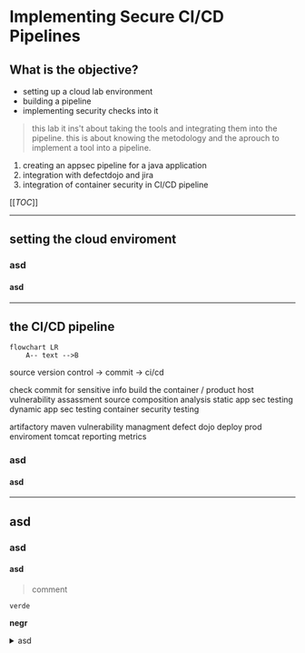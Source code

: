 # Implementing Secure CI/CD Pipelines

## What is the objective?

- setting up a cloud lab environment
- building a pipeline
- implementing security checks into it

> this lab it ins't about taking the tools and integrating them into the pipeline. this is about knowing the metodology and the aprouch to implement a tool into a pipeline.

1. creating an appsec pipeline for a java application
2. integration with defectdojo and jira
3. integration of container security in CI/CD pipeline


[[_TOC_]]

---
## setting the cloud enviroment

### asd

#### asd

---
## the CI/CD pipeline

```mermaid
flowchart LR
    A-- text -->B
```

source version control -> commit  -> ci/cd 

check commit for sensitive info
build the container / product
host vulnerability assassment
source composition analysis
static app sec testing
dynamic app sec testing
container security testing

artifactory maven           vulnerability managment defect dojo
deploy
prod enviroment tomcat      reporting metrics 
 
### asd

#### asd

---
## asd

### asd

#### asd


> comment

```verde```

**negr**

<details>
<summary>asd</summary>

- asd
- asd
- asd

</details>
